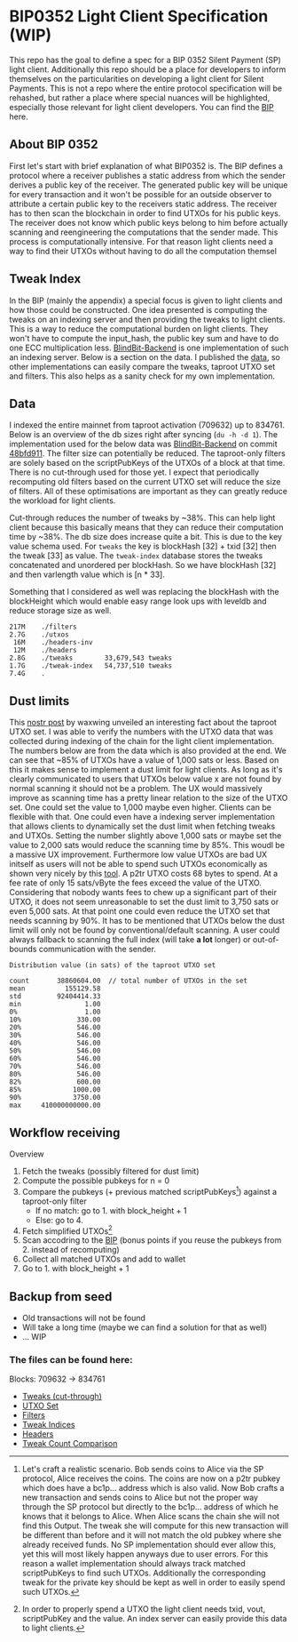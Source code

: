# BIP0352 Light Client Specification (WIP)
This repo has the goal to define a spec for a BIP 0352 Silent Payment (SP) light client. 
Additionally this repo should be a place for developers to inform themselves on the particularities on developing a light client for Silent Payments. This is not a repo where the entire protocol specification will be rehashed, but rather a place where special nuances will be highlighted, especially those relevant for light client developers. You can find the [BIP](https://github.com/josibake/bips/blob/silent-payments-bip/bip-0352.mediawiki) here.

## About BIP 0352
First let's start with brief explanation of what BIP0352 is. The BIP defines a protocol where a receiver publishes a static address from which the sender derives a public key of the receiver. The generated public key will be unique for every transaction and it won't be possible for an outside observer to attribute a certain public key to the receivers static address. The receiver has to then scan the blockchain in order to find UTXOs for his public keys. The receiver does not know which public keys belong to him before actually scanning and reengineering the computations that the sender made. This process is computationally intensive. For that reason light clients need a way to find their UTXOs without having to do all the computation themsel

## Tweak Index
In the BIP (mainly the appendix) a special focus is given to light clients and how those could be constructed. One idea presented is computing the tweaks on an indexing server and then providing the tweaks to light clients. This is a way to reduce the computational burden on light clients. They won't have to compute the input_hash, the public key sum and have to do one ECC multiplication less. [BlindBit-Backend](https://github.com/setavenger/BlindBit-Backend/) is one implementation of such an indexing server. Below is a section on the data. I published the [data](#the-files-can-be-found-here), so other implementations can easily compare the tweaks, taproot UTXO set and filters. This also helps as a sanity check for my own implementation.

## Data
I indexed the entire mainnet from taproot activation (709632) up to 834761. Below is an overview of the db sizes right after syncing (`du -h -d 1`). The implementation used for the below data was [BlindBit-Backend](https://github.com/setavenger/BlindBit-Backend/) on commit [48bfd911](https://github.com/setavenger/BlindBit-Backend/commit/48bfd9117c51be3e2dc4804d0ef1c817ace1fcc9). 
The filter size can potentially be reduced. The taproot-only filters are solely based on the scriptPubKeys of the UTXOs of a block at that time. There is no cut-through used for those yet. I expect that periodically recomputing old filters based on the current UTXO set will reduce the size of filters. All of these  optimisations are important as they can greatly reduce the workload for light clients.

Cut-through reduces the number of tweaks by ~38%. This can help light client because this basically means that they can reduce their computation time by ~38%. The db size does increase quite a bit. This is due to the key value schema used. For `tweaks` the key is blockHash [32] + txid [32] then the tweak [33] as value. The `tweak-index` database stores the tweaks concatenated and unordered per blockHash. So we have blockHash [32] and then varlength value which is [n * 33]. 

Something that I considered as well was replacing the blockHash with the blockHeight which would enable easy range look ups with leveldb and reduce storage size as well. 

```plaintext
217M	./filters
2.7G	./utxos
 16M	./headers-inv
 12M	./headers
2.8G	./tweaks        33,679,543 tweaks 
1.7G	./tweak-index   54,737,510 tweaks
7.4G	.
```

## Dust limits
This [nostr post](https://njump.me/nevent1qqs92428jlhkdtpa9334whfagxx8genc6l3ggcvua859mu2k0fldvgqzypn4hp87wh3pd2u5036r3mj3njnhw5mkmhc9mt0m5cnch5qju8tjs47scs3) by waxwing unveiled an interesting fact about the taproot UTXO set. I was able to verify the numbers with the UTXO data that was collected during indexing of the chain for the light client implementation. The numbers below are from the data which is also provided at the end. We can see that ~85% of UTXOs have a value of 1,000 sats or less. Based on this it makes sense to implement a dust limit for light clients. As long as it's clearly communicated to users that UTXOs below value x are not found by normal scanning it should not be a problem. The UX would massively improve as scanning time has a pretty linear relation to the size of the UTXO set. One could set the value to 1,000 maybe even higher. Clients can be flexible with that. One could even have a indexing server implementation that allows clients to dynamically set the dust limit when fetching tweaks and UTXOs. Setting the number slightly above 1,000 sats or maybe set the value to 2,000 sats would reduce the scanning time by 85%. This woudl be a massive UX improvement. Furthermore low value UTXOs are bad UX initself as users will not be able to spend such UTXOs economically as shown very nicely by this [tool](https://jlopp.github.io/unspendable-utxo-calculator). A p2tr UTXO costs 68 bytes to spend. At a fee rate of only 15 sats/vByte the fees exceed the value of the UTXO. Considering that nobody wants fees to chew up a significant part of their UTXO, it does not seem unreasonable to set the dust limit to 3,750 sats or even 5,000 sats. At that point one could even reduce the UTXO set that needs scanning by 90%. It has to be mentioned that UTXOs below the dust limit will only not be found by conventional/default scanning. A user could always fallback to scanning the full index (will take **a lot** longer) or out-of-bounds communication with the sender.

```plaintext
Distribution value (in sats) of the taproot UTXO set

count       38860604.00  // total number of UTXOs in the set
mean          155129.58
std         92404414.33
min                1.00
0%                 1.00
10%              330.00
20%              546.00
30%              546.00
40%              546.00
50%              546.00
60%              546.00
70%              546.00
80%              546.00
82%              600.00
85%             1000.00
90%             3750.00
max     410000000000.00
```

## Workflow receiving
Overview
1. Fetch the tweaks (possibly filtered for dust limit)
2. Compute the possible pubkeys for n = 0
3. Compare the pubkeys (+ previous matched scriptPubKeys[^1]) against a taproot-only filter
    - If no match: go to 1. with block_height + 1
    - Else: go to 4.
4. Fetch simplified UTXOs[^2]
5. Scan accodring to the [BIP](https://github.com/josibake/bips/blob/silent-payments-bip/bip-0352.mediawiki#scanning) (bonus points if you reuse the pubkeys from 2. instead of recomputing)
6. Collect all matched UTXOs and add to wallet
7. Go to 1. with block_height + 1


## Backup from seed

- Old transactions will not be found
- Will take a long time (maybe we can find a solution for that as well)
- ... WIP


### The files can be found here:
Blocks: 709632 -> 834761
- [Tweaks (cut-through)](https://snb-public.fra1.cdn.digitaloceanspaces.com/BIP0352/Reference-Indices/blind-bit-2024-03-15/tweaks-1710486950.csv)
- [UTXO Set](https://snb-public.fra1.cdn.digitaloceanspaces.com/BIP0352/Reference-Indices/blind-bit-2024-03-15/utxos-1710486950.csv)
- [Filters](https://snb-public.fra1.cdn.digitaloceanspaces.com/BIP0352/Reference-Indices/blind-bit-2024-03-15/filters-1710486950.csv)
- [Tweak Indices](https://snb-public.fra1.cdn.digitaloceanspaces.com/BIP0352/Reference-Indices/blind-bit-2024-03-15/tweak-indices-1710486950.csv)
- [Headers](https://snb-public.fra1.cdn.digitaloceanspaces.com/BIP0352/Reference-Indices/blind-bit-2024-03-15/filters-1710486950.csv)
- [Tweak Count Comparison](https://snb-public.fra1.cdn.digitaloceanspaces.com/BIP0352/Reference-Indices/blind-bit-2024-03-15/tweak_counts_comparison-1710486950.csv)

[^1]: Let's craft a realistic scenario. Bob sends coins to Alice via the SP protocol, Alice receives the coins. The coins are now on a p2tr pubkey which does have a bc1p... address which is also valid. Now Bob crafts a new transaction and sends coins to Alice but not the proper way through the SP protocol but directly to the bc1p... address of which he knows that it belongs to Alice. When Alice scans the chain she will not find this Output. The tweak she will compute for this new transaction will be different than before and it will not match the old pubkey where she already received funds. No SP implementation should ever allow this, yet this will most likely happen anyways due to user errors. For this reason a wallet implementation should always track matched scriptPubKeys to find such UTXOs. Additionally the corresponding tweak for the private key should be kept as well in order to easily spend such UTXOs.

[^2]: In order to properly spend a UTXO the light client needs txid, vout, scriptPubKey and the value. An index server can easily provide this data to light clients. 
